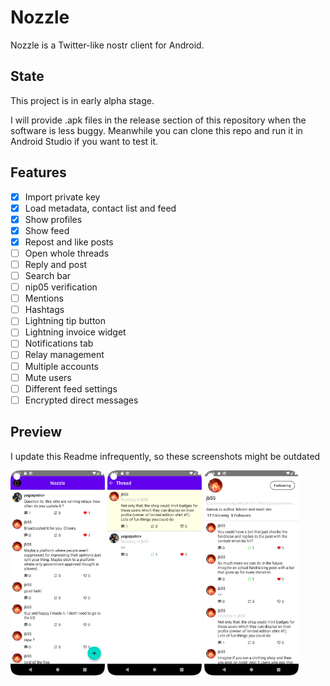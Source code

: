 # Nozzle

Nozzle is a Twitter-like nostr client for Android.

## State

This project is in early alpha stage.

I will provide .apk files in the release section of this repository when the software is less buggy.
Meanwhile you can clone this repo and run it in Android Studio if you want to test it.

## Features

- [x] Import private key
- [x] Load metadata, contact list and feed
- [x] Show profiles
- [x] Show feed
- [x] Repost and like posts
- [ ] Open whole threads
- [ ] Reply and post
- [ ] Search bar
- [ ] nip05 verification
- [ ] Mentions
- [ ] Hashtags
- [ ] Lightning tip button
- [ ] Lightning invoice widget
- [ ] Notifications tab
- [ ] Relay management
- [ ] Multiple accounts
- [ ] Mute users
- [ ] Different feed settings
- [ ] Encrypted direct messages

## Preview

I update this Readme infrequently, so these screenshots might be outdated

<p float="left">
<img src="screenshots/feed.jpeg" width="30%" height="30%" />
<img src="screenshots/thread.jpeg" width="30%" height="30%" />
<img src="screenshots/profile.jpeg" width="30%" height="30%" />
</p>
